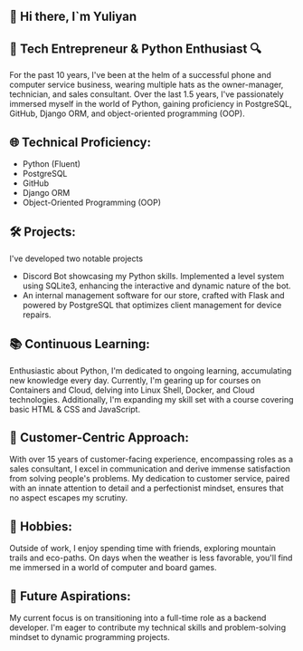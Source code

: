 ## 👋 Hi there, I`m Yuliyan


## 🔧 Tech Entrepreneur & Python Enthusiast 🔍

For the past 10 years, I've been at the helm of a successful phone and computer service business, wearing multiple hats as the owner-manager, technician, and sales consultant. Over the last 1.5 years, I've passionately immersed myself in the world of Python, gaining proficiency in PostgreSQL, GitHub, Django ORM, and object-oriented programming (OOP).


## 🌐 Technical Proficiency:

 - Python (Fluent)
 - PostgreSQL
 - GitHub
 - Django ORM
 - Object-Oriented Programming (OOP)

## 🛠️ Projects:

I've developed two notable projects
 - Discord Bot showcasing my Python skills. Implemented a level system using SQLite3, enhancing the interactive and dynamic nature of the bot.
 - An internal management software for our store, crafted with Flask and powered by PostgreSQL that optimizes client management for device repairs.


## 📚 Continuous Learning:

Enthusiastic about Python, I'm dedicated to ongoing learning, accumulating new knowledge every day. Currently, I'm gearing up for courses on Containers and Cloud, delving into Linux Shell, Docker, and Cloud technologies. Additionally, I'm expanding my skill set with a course covering basic HTML & CSS and JavaScript.

## 🤝 Customer-Centric Approach:

With over 15 years of customer-facing experience, encompassing roles as a sales consultant, I excel in communication and derive immense satisfaction from solving people's problems. My dedication to customer service, paired with an innate attention to detail and a perfectionist mindset, ensures that no aspect escapes my scrutiny.

## 🌟 Hobbies:

Outside of work, I enjoy spending time with friends, exploring mountain trails and eco-paths. On days when the weather is less favorable, you'll find me immersed in a world of computer and board games.

## 🎯 Future Aspirations:

My current focus is on transitioning into a full-time role as a backend developer. I'm eager to contribute my technical skills and problem-solving mindset to dynamic programming projects.

